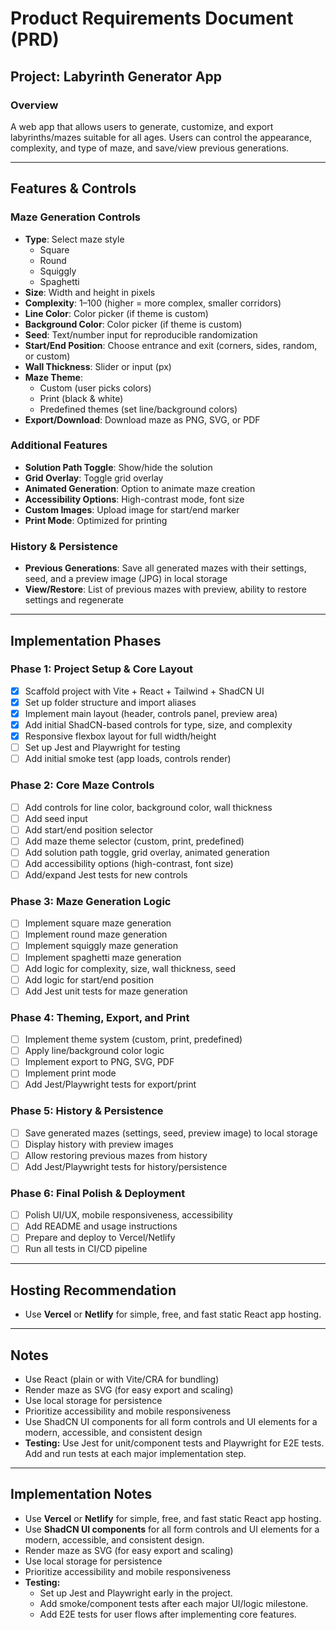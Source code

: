 # Product Requirements Document (PRD)

## Project: Labyrinth Generator App

### Overview
A web app that allows users to generate, customize, and export labyrinths/mazes suitable for all ages. Users can control the appearance, complexity, and type of maze, and save/view previous generations.

---

## Features & Controls

### Maze Generation Controls
- **Type**: Select maze style
  - Square
  - Round
  - Squiggly
  - Spaghetti
- **Size**: Width and height in pixels
- **Complexity**: 1–100 (higher = more complex, smaller corridors)
- **Line Color**: Color picker (if theme is custom)
- **Background Color**: Color picker (if theme is custom)
- **Seed**: Text/number input for reproducible randomization
- **Start/End Position**: Choose entrance and exit (corners, sides, random, or custom)
- **Wall Thickness**: Slider or input (px)
- **Maze Theme**:
  - Custom (user picks colors)
  - Print (black & white)
  - Predefined themes (set line/background colors)
- **Export/Download**: Download maze as PNG, SVG, or PDF

### Additional Features
- **Solution Path Toggle**: Show/hide the solution
- **Grid Overlay**: Toggle grid overlay
- **Animated Generation**: Option to animate maze creation
- **Accessibility Options**: High-contrast mode, font size
- **Custom Images**: Upload image for start/end marker
- **Print Mode**: Optimized for printing

### History & Persistence
- **Previous Generations**: Save all generated mazes with their settings, seed, and a preview image (JPG) in local storage
- **View/Restore**: List of previous mazes with preview, ability to restore settings and regenerate

---

## Implementation Phases

### Phase 1: Project Setup & Core Layout
- [x] Scaffold project with Vite + React + Tailwind + ShadCN UI
- [x] Set up folder structure and import aliases
- [x] Implement main layout (header, controls panel, preview area)
- [x] Add initial ShadCN-based controls for type, size, and complexity
- [x] Responsive flexbox layout for full width/height
- [ ] Set up Jest and Playwright for testing
- [ ] Add initial smoke test (app loads, controls render)

### Phase 2: Core Maze Controls
- [ ] Add controls for line color, background color, wall thickness
- [ ] Add seed input
- [ ] Add start/end position selector
- [ ] Add maze theme selector (custom, print, predefined)
- [ ] Add solution path toggle, grid overlay, animated generation
- [ ] Add accessibility options (high-contrast, font size)
- [ ] Add/expand Jest tests for new controls

### Phase 3: Maze Generation Logic
- [ ] Implement square maze generation
- [ ] Implement round maze generation
- [ ] Implement squiggly maze generation
- [ ] Implement spaghetti maze generation
- [ ] Add logic for complexity, size, wall thickness, seed
- [ ] Add logic for start/end position
- [ ] Add Jest unit tests for maze generation

### Phase 4: Theming, Export, and Print
- [ ] Implement theme system (custom, print, predefined)
- [ ] Apply line/background color logic
- [ ] Implement export to PNG, SVG, PDF
- [ ] Implement print mode
- [ ] Add Jest/Playwright tests for export/print

### Phase 5: History & Persistence
- [ ] Save generated mazes (settings, seed, preview image) to local storage
- [ ] Display history with preview images
- [ ] Allow restoring previous mazes from history
- [ ] Add Jest/Playwright tests for history/persistence

### Phase 6: Final Polish & Deployment
- [ ] Polish UI/UX, mobile responsiveness, accessibility
- [ ] Add README and usage instructions
- [ ] Prepare and deploy to Vercel/Netlify
- [ ] Run all tests in CI/CD pipeline

---

## Hosting Recommendation
- Use **Vercel** or **Netlify** for simple, free, and fast static React app hosting.

---

## Notes
- Use React (plain or with Vite/CRA for bundling)
- Render maze as SVG (for easy export and scaling)
- Use local storage for persistence
- Prioritize accessibility and mobile responsiveness
- Use ShadCN UI components for all form controls and UI elements for a modern, accessible, and consistent design
- **Testing:** Use Jest for unit/component tests and Playwright for E2E tests. Add and run tests at each major implementation step.

---

## Implementation Notes
- Use **Vercel** or **Netlify** for simple, free, and fast static React app hosting.
- Use **ShadCN UI components** for all form controls and UI elements for a modern, accessible, and consistent design.
- Render maze as SVG (for easy export and scaling)
- Use local storage for persistence
- Prioritize accessibility and mobile responsiveness 
- **Testing:**
  - Set up Jest and Playwright early in the project.
  - Add smoke/component tests after each major UI/logic milestone.
  - Add E2E tests for user flows after implementing core features. 